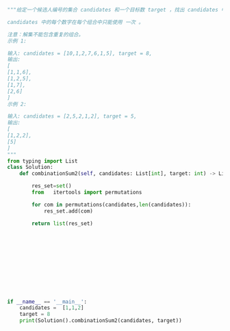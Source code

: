 
<BlogInfo id="1294" title="72.组合总和 II" author="白日梦想猿" pv=0 read_times=0 pre_cost_time="0分37秒" category="leetcode" tag_list="['leetcode']" create_time="2022.04.25 19:43:58" update_time="2022.04.25 20:29:52" />

```python
"""给定一个候选人编号的集合 candidates 和一个目标数 target ，找出 candidates 中所有可以使数字和为 target 的组合。

candidates 中的每个数字在每个组合中只能使用 一次 。

注意：解集不能包含重复的组合。 
示例 1:

输入: candidates = [10,1,2,7,6,1,5], target = 8,
输出:
[
[1,1,6],
[1,2,5],
[1,7],
[2,6]
]
示例 2:

输入: candidates = [2,5,2,1,2], target = 5,
输出:
[
[1,2,2],
[5]
]
"""
from typing import List
class Solution:
    def combinationSum2(self, candidates: List[int], target: int) -> List[List[int]]:

        res_set=set()
        from   itertools import permutations

        for com in permutations(candidates,len(candidates)):
            res_set.add(com)

        return list(res_set)












if __name__ == '__main__':
    candidates =  [1,1,2]
    target = 8
    print(Solution().combinationSum2(candidates, target))

```
